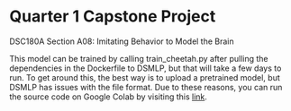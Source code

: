 # Quarter 1 Capstone Project 
DSC180A Section A08: Imitating Behavior to Model the Brain

This model can be trained by calling train_cheetah.py after pulling the dependencies in the Dockerfile to DSMLP, but that will take a few days to run. To get around this, the best way is to upload a pretrained model, but DSMLP has issues with the file format. Due to these reasons, you can run the source code on Google Colab by visiting this [link](https://colab.research.google.com/drive/1TDih5q6UMmi-ZFNT5OzUmC6dySQOfhXo?usp=sharing).
